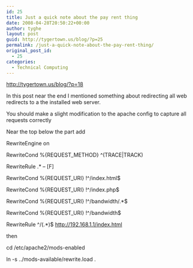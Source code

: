 ```yaml
---
id: 25
title: Just a quick note about the pay rent thing
date: 2008-04-28T20:50:22+00:00
author: tyghe
layout: post
guid: http://tygertown.us/blog/?p=25
permalink: /just-a-quick-note-about-the-pay-rent-thing/
original_post_id:
  - 25
categories:
  - Technical Computing
---
```

http://tygertown.us/blog/?p=18

In this post near the end I mentioned something about redirecting all web redirects to a the installed web server.

You should make a slight modification to the apache config to capture all requests correctly
  
Near the top below the part add
          
RewriteEngine on
          
RewriteCond %{REQUEST_METHOD} ^(TRACE|TRACK)
          
RewriteRule .* &#8211; [F]

RewriteCond %{REQUEST_URI} !^/index.html$
          
RewriteCond %{REQUEST_URI} !^/index.php$
          
RewriteCond %{REQUEST_URI} !^/bandwidth/.*$
          
RewriteCond %{REQUEST_URI} !^/bandwidth$
          
RewriteRule ^/(.*)$ http://192.168.1.1/index.html

then
  
cd /etc/apache2/mods-enabled
  
ln -s ../mods-available/rewrite.load .